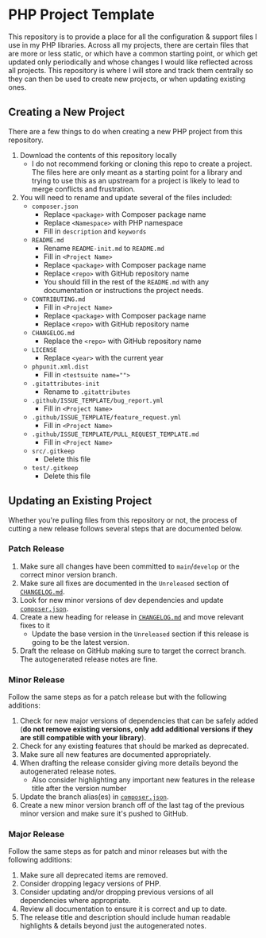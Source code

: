 # PHP Project Template

This repository is to provide a place for all the configuration & support files I use in my PHP libraries. Across all my projects, there are certain files that are more or less static, or which have a common starting point, or which get updated only periodically and whose changes I would like reflected across all projects. This repository is where I will store and track them centrally so they can then be used to create new projects, or when updating existing ones.

## Creating a New Project

There are a few things to do when creating a new PHP project from this repository.

1. Download the contents of this repository locally
   - I do not recommend forking or cloning this repo to create a project. The files here are only meant as a starting point for a library and trying to use this as an upstream for a project is likely to lead to merge conflicts and frustration.
2. You will need to rename and update several of the files included:
   - `composer.json`
     - Replace `<package>` with Composer package name
     - Replace `<Namespace>` with PHP namespace
     - Fill in `description` and `keywords`
   - `README.md`
     - Rename `README-init.md` to `README.md`
     - Fill in `<Project Name>`
     - Replace `<package>` with Composer package name
     - Replace `<repo>` with GitHub repository name
     - You should fill in the rest of the `README.md` with any documentation or instructions the project needs.
   - `CONTRIBUTING.md`
     - Fill in `<Project Name>`
     - Replace `<package>` with Composer package name
     - Replace `<repo>` with GitHub repository name
   - `CHANGELOG.md`
     - Replace the `<repo>` with GitHub repository name
   - `LICENSE`
     - Replace `<year>` with the current year
   - `phpunit.xml.dist`
     - Fill in `<testsuite name="">`
   - `.gitattributes-init`
     - Rename to `.gitattributes`
   - `.github/ISSUE_TEMPLATE/bug_report.yml`
     - Fill in `<Project Name>`
   - `.github/ISSUE_TEMPLATE/feature_request.yml`
     - Fill in `<Project Name>`
   - `.github/ISSUE_TEMPLATE/PULL_REQUEST_TEMPLATE.md`
     - Fill in `<Project Name>`
   - `src/.gitkeep`
     - Delete this file
   - `test/.gitkeep`
     - Delete this file

## Updating an Existing Project

Whether you're pulling files from this repository or not, the process of cutting a new release follows several steps that are documented below.

### Patch Release

1. Make sure all changes have been committed to `main`/`develop` or the correct minor version branch.
2. Make sure all fixes are documented in the `Unreleased` section of [`CHANGELOG.md`](CHANGELOG.md).
3. Look for new minor versions of dev dependencies and update [`composer.json`](composer.json).
4. Create a new heading for release in [`CHANGELOG.md`](CHANGELOG.md) and move relevant fixes to it
   - Update the base version in the `Unreleased` section if this release is going to be the latest version.
5. Draft the release on GitHub making sure to target the correct branch. The autogenerated release notes are fine.

### Minor Release

Follow the same steps as for a patch release but with the following additions:

1. Check for new major versions of dependencies that can be safely added (**do not remove existing versions, only add additional versions if they are still compatible with your library**).
2. Check for any existing features that should be marked as deprecated.
3. Make sure all new features are documented appropriately.
4. When drafting the release consider giving more details beyond the autogenerated release notes.
   - Also consider highlighting any important new features in the release title after the version number
5. Update the branch alias(es) in [`composer.json`](composer.json).
6. Create a new minor version branch off of the last tag of the previous minor version and make sure it's pushed to GitHub.

### Major Release

Follow the same steps as for patch and minor releases but with the following additions:

1. Make sure all deprecated items are removed.
2. Consider dropping legacy versions of PHP.
3. Consider updating and/or dropping previous versions of all dependencies where appropriate.
4. Review all documentation to ensure it is correct and up to date.
5. The release title and description should include human readable highlights & details beyond just the autogenerated notes.
